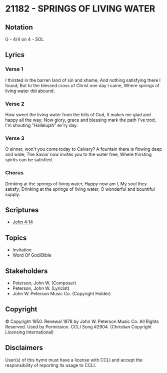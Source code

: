 # 21182 - SPRINGS OF LIVING WATER

## Notation

G - 4/4 on 4 - SOL

## Lyrics

### Verse 1

I thirsted in the barren land of sin and shame, And nothing satisfying there I found; But to the blessed cross of Christ one day I came, Where springs of living water did abound.

### Verse 2

How sweet the living water from the hills of God, It makes me glad and happy all the way; Now glory, grace and blessing mark the path I've trod, I'm shouting "Hallelujah" ev'ry day.

### Verse 3

O sinner, won't you come today to Calvary? A fountain there is flowing deep and wide; The Savior now invites you to the water free, Where thirsting spirits can be satisfied.

### Chorus

Drinking at the springs of living water, Happy now am I, My soul they satisfy; Drinking at the springs of living water, O wonderful and bountiful supply.


## Scriptures

- [John 4:14](https://www.biblegateway.com/passage/?search=John%204%3A14)

## Topics

- Invitation
- Word Of God/Bible

## Stakeholders

- Peterson, John W. (Composer)
- Peterson, John W. (Lyricist)
- John W. Peterson Music Co. (Copyright Holder)

## Copyright

© Copyright 1950. Renewal 1978 by John W. Peterson Music Co. All Rights Reserved. Used by Permission. CCLI Song #2904.
(Christian Copyright Licensing International)

## Disclaimers

User(s) of this hymn must have a license with CCLI and accept the responsibility of reporting its usage to CCLI.

